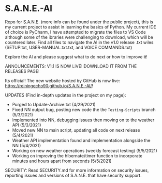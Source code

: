 # S.A.N.E.-AI
Repo for S.A.N.E. (more info can be found under the public project), this is my current project to assist in learning the basics of Python. My current IDE of choice is PyCharm, I have attempted to migrate the files to VS Code although some of the ibraries were challenging to download, which will be countered later. Find all files to navigate the AI in the v1.0 release .txt wiles (SETUP.txt, USER-MANUAL.txt.txt, and VOICE COMMANDS.txt)

Explore the AI and please suggest what to do next or how to improve it!

ANNOUNCEMENTS: 
V1.1 IS NOW LIVE! DOWNLOAD IT FROM THE RELEASES PAGE!

Its official! The new website hosted by GitHub is now live: https://reiningecho90.github.io/S.A.N.E.-AI/!

UPDATES (Find in-depth updates in the project on my page):
- Purged to Update-Archive.txt (4/29/2021)
- Fixed NN output bug, posting new code the the `Testing-Scripts` branch (5/3/2021)
- Implemented into NN, debugging issues then moving on to the weather API (5/3/2021)
- Moved new NN to main script, updating all code on next release (5/4/2021)
- Weather API implementation found and implementation alongside the NN (5/4/2021)
- Working on new weather operations (weekly forecast testing) (5/5/2021)
- Working on improving the hibernate/timer function to incorporate minutes and hours apart from seconds (5/5/2021)

SECURITY:
Read SECURITY.md for more information on security issues, reporting issues and versions of S.A.N.E. that have security support.
